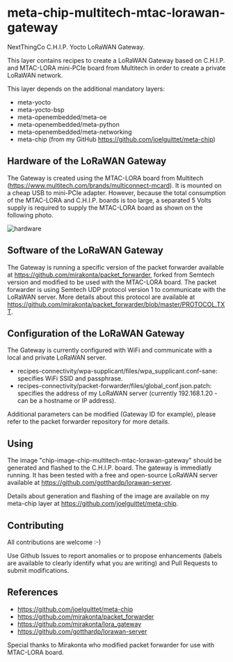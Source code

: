 meta-chip-multitech-mtac-lorawan-gateway
==

NextThingCo C.H.I.P. Yocto LoRaWAN Gateway.

This layer contains recipes to create a LoRaWAN Gateway based on C.H.I.P. and MTAC-LORA mini-PCIe board from Multitech in order to create a private LoRaWAN network.

This layer depends on the additional mandatory layers:
* meta-yocto
* meta-yocto-bsp
* meta-openembedded/meta-oe
* meta-openembedded/meta-python
* meta-openembedded/meta-networking
* meta-chip (from my GitHub https://github.com/joelguittet/meta-chip)


Hardware of the LoRaWAN Gateway
--

The Gateway is created using the MTAC-LORA board from Multitech (https://www.multitech.com/brands/multiconnect-mcard). It is mounted on a cheap USB to mini-PCIe adapter. However, because the total consumption of the MTAC-LORA and C.H.I.P. boards is too large, a separated 5 Volts supply is required to supply the MTAC-LORA board as shown on the following photo.

![hardware](https://github.com/joelguittet/meta-chip-multitech-mtac-lorawan-gateway/blob/master/hardware.jpg)


Software of the LoRaWAN Gateway
--

The Gateway is running a specific version of the packet forwarder available at https://github.com/mirakonta/packet_forwarder, forked from Semtech version and modified to be used with the MTAC-LORA board. The packet forwarder is using Semtech UDP protocol version 1 to communicate with the LoRaWAN server. More details about this protocol are available at https://github.com/mirakonta/packet_forwarder/blob/master/PROTOCOL.TXT.


Configuration of the LoRaWAN Gateway
--

The Gateway is currently configured with WiFi and communicate with a local and private LoRaWAN server.
* recipes-connectivity/wpa-supplicant/files/wpa_supplicant.conf-sane: specifies WiFi SSID and passphrase.
* recipes-connectivity/packet-forwarder/files/global_conf.json.patch: specifies the address of my LoRaWAN server (currently 192.168.1.20 - can be a hostname or IP address).

Additional parameters can be modified (Gateway ID for example), please refer to the packet forwarder repository for more details.


Using
--

The image "chip-image-chip-multitech-mtac-lorawan-gateway" should be generated and flashed to the C.H.I.P. board. The gateway is immediatly running. It has been tested with a free and open-source LoRaWAN server available at https://github.com/gotthardp/lorawan-server.

Details about generation and flashing of the image are available on my meta-chip layer at https://github.com/joelguittet/meta-chip.


Contributing
--

All contributions are welcome :-)

Use Github Issues to report anomalies or to propose enhancements (labels are available to clearly identify what you are writing) and Pull Requests to submit modifications.


References
--

* https://github.com/joelguittet/meta-chip
* https://github.com/mirakonta/packet_forwarder
* https://github.com/mirakonta/lora_gateway
* https://github.com/gotthardp/lorawan-server

Special thanks to Mirakonta who modified packet forwarder for use with MTAC-LORA board.
